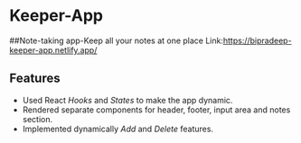 # Keeper-App
##Note-taking app-Keep all your notes at one place
Link:https://bipradeep-keeper-app.netlify.app/

## Features
* Used React *Hooks* and *States* to make the app dynamic.
* Rendered separate components for header, footer, input area and notes section.
* Implemented dynamically *Add* and *Delete* features.
